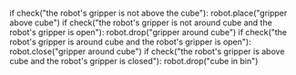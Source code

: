 

if check("the robot's gripper is not above the cube"):
  robot.place("gripper above cube")
if check("the robot's gripper is not around cube and the robot's gripper is open"):
  robot.drop("gripper around cube")
if check("the robot's gripper is around cube and the robot's gripper is open"):
  robot.close("gripper around cube")
if check("the robot's gripper is above cube and the robot's gripper is closed"):
  robot.drop("cube in bin")
